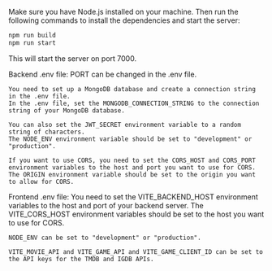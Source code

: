 Make sure you have Node.js installed on your machine.
Then run the following commands to install the dependencies and start the server:

```bash
npm run build
npm run start
```

This will start the server on port 7000.

Backend .env file:
    PORT can be changed in the .env file.

    You need to set up a MongoDB database and create a connection string in the .env file.
    In the .env file, set the MONGODB_CONNECTION_STRING to the connection string of your MongoDB database.

    You can also set the JWT_SECRET environment variable to a random string of characters.
    The NODE_ENV environment variable should be set to "development" or "production".

    If you want to use CORS, you need to set the CORS_HOST and CORS_PORT environment variables to the host and port you want to use for CORS.
    The ORIGIN environment variable should be set to the origin you want to allow for CORS.

Frontend .env file:
    You need to set the VITE_BACKEND_HOST environment variables to the host and port of your backend server.
    The VITE_CORS_HOST environment variables should be set to the host you want to use for CORS.

    NODE_ENV can be set to "development" or "production".

    VITE_MOVIE_API and VITE_GAME_API and VITE_GAME_CLIENT_ID can be set to the API keys for the TMDB and IGDB APIs.